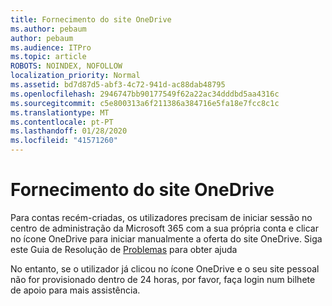 ```yaml
---
title: Fornecimento do site OneDrive
ms.author: pebaum
author: pebaum
ms.audience: ITPro
ms.topic: article
ROBOTS: NOINDEX, NOFOLLOW
localization_priority: Normal
ms.assetid: bd7d87d5-abf3-4c72-941d-ac88dab48795
ms.openlocfilehash: 2946747bb90177549f62a22ac34dddbd5aa4316c
ms.sourcegitcommit: c5e800313a6f211386a384716e5fa18e7fcc8c1c
ms.translationtype: MT
ms.contentlocale: pt-PT
ms.lasthandoff: 01/28/2020
ms.locfileid: "41571260"
---
```

# <a name="onedrive-site-provisioning"></a>Fornecimento do site OneDrive

Para contas recém-criadas, os utilizadores precisam de iniciar sessão no centro de administração da Microsoft 365 com a sua própria conta e clicar no ícone OneDrive para iniciar manualmente a oferta do site OneDrive.
Siga este Guia de Resolução de [Problemas](https://docs.microsoft.com/sharepoint/support/sites/troubleshooting-guide-for-sites-stopped-at-provisioning) para obter ajuda

No entanto, se o utilizador já clicou no ícone OneDrive e o seu site pessoal não for provisionado dentro de 24 horas, por favor, faça login num bilhete de apoio para mais assistência.

